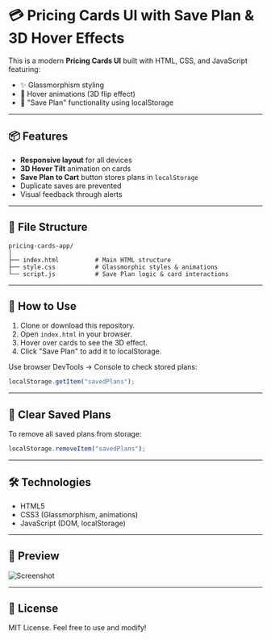 # 💳 Pricing Cards UI with Save Plan & 3D Hover Effects

This is a modern **Pricing Cards UI** built with HTML, CSS, and JavaScript featuring:

- ✨ Glassmorphism styling
- 🚀 Hover animations (3D flip effect)
- 💾 "Save Plan" functionality using localStorage

---

## 📦 Features

- **Responsive layout** for all devices
- **3D Hover Tilt** animation on cards
- **Save Plan to Cart** button stores plans in `localStorage`
- Duplicate saves are prevented
- Visual feedback through alerts

---

## 📁 File Structure

```
pricing-cards-app/
│
├── index.html          # Main HTML structure
├── style.css           # Glassmorphic styles & animations
└── script.js           # Save Plan logic & card interactions
```

---

## 🚀 How to Use

1. Clone or download this repository.
2. Open `index.html` in your browser.
3. Hover over cards to see the 3D effect.
4. Click "Save Plan" to add it to localStorage.

Use browser DevTools → Console to check stored plans:

```js
localStorage.getItem("savedPlans");
```

---

## 🧼 Clear Saved Plans

To remove all saved plans from storage:

```js
localStorage.removeItem("savedPlans");
```

---

## 🛠️ Technologies

- HTML5
- CSS3 (Glassmorphism, animations)
- JavaScript (DOM, localStorage)

---

## 📸 Preview

![Screenshot](preview.gif)

---

## 📃 License

MIT License. Feel free to use and modify!
